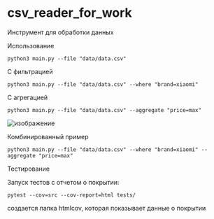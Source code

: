 # csv_reader_for_work
Инструмент для обработки данных

Использование

    python3 main.py --file "data/data.csv"

С фильтрацией

    python3 main.py --file "data/data.csv" --where "brand=xiaomi"

С агрегацией

    python3 main.py --file "data/data.csv" --aggregate "price=max"


![изображение](https://github.com/user-attachments/assets/190c2a67-752e-4122-bbac-6da7f30075c3)



Комбинированный пример

    python3 main.py --file "data/data.csv" --where "brand=xiaomi" --aggregate "price=max"

Тестирование

Запуск тестов с отчетом о покрытии:

    pytest --cov=src --cov-report=html tests/

создается папка htmlcov, которая показывает данные о покрытии
